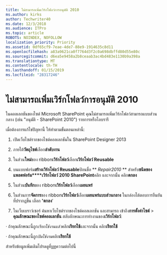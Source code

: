 ```yaml
---
title: ไม่สามารถเพิ่มเวิร์กโฟลว์การอนุมัติ 2010
ms.author: kirks
author: Techwriter40
ms.date: 12/3/2018
ms.audience: ITPro
ms.topic: article
ROBOTS: NOINDEX, NOFOLLOW
localization_priority: Priority
ms.assetid: 0df65cf9-7eae-4de7-88e9-1914635c8d11
ms.openlocfilehash: a83a9621ca0f7764d3f2c0a698dbffd80d55e80c
ms.sourcegitcommit: d6ea5e9458a2b8ceaab3ac4bd483e1130b9a398a
ms.translationtype: MT
ms.contentlocale: th-TH
ms.lasthandoff: 01/15/2019
ms.locfileid: "28317246"
---
```

# <a name="unable-to-add-2010-approval-workflow"></a>ไม่สามารถเพิ่มเวิร์กโฟลว์การอนุมัติ 2010

ในคอลเลกชันของไซต์ Microsoft SharePoint คุณไม่สามารถเพิ่มเวิร์กโฟลว์สามารถแบบส่วนกลาง (เช่น "อนุมัติ - SharePoint 2010") รายการหรือไลบรารี
  
เมื่อต้องการแก้ไขปัญหานี้ ให้ทำตามขั้นตอนเหล่านี้: 
  
1. เปิดเว็บไซต์รากของไซต์คอลเลกชันใน SharePoint Designer 2013
  
2. ภายใต้**วัตถุไซต์**เลือก**ลำดับงาน** 
  
3. ในส่วน**ใหม่**ของ ribbon**เวิร์กโฟลว์**เลือก**เวิร์กโฟลว์ Reusable** 
  
4. บนแบบฟอร์ม**สร้างเวิร์กโฟลว์ Reusable**ป้อนชื่อ ** *Repair2010* ** สำหรับ**ชนิดของแพลตฟอร์ม****เวิร์กโฟลว์ 2010 SharePoint**คลิก และจากนั้น คลิก**ตกลง** 
  
1. ในส่วน**บันทึก**ของ ribbon**เวิร์กโฟลว์**เลือก**เผยแพร่** 
  
2. ในส่วนการ**จัดการ**ของ ribbon**เวิร์กโฟลว์**เลือก**เผยแพร่แบบส่วนกลาง** ในกล่องโต้ตอบการยืนยันที่ปรากฏขึ้น เลือก **'ตกลง**' 
  
3. ในเว็บเบราว์เซอร์ ค้นหาเว็บไซต์รากของไซต์คอลเลกชัน และสามารถ เข้าถึง**การตั้งค่าไซต์** \> **คุณลักษณะของไซต์คอลเลกชัน** สลับลักษณะการทำงานของ**เวิร์กโฟลว์**: 
  
· ถ้าคุณลักษณะนี้ถูก*เรียกใช้งานแล้ว*คลิก**เรียกใช้**และจากนั้น คลิก**เรียกใช้** 
  
· ถ้าคุณลักษณะนี้ถูก*ปิดใช้งาน*คลิก**เรียกใช้** 
  
สำหรับข้อมูลเพิ่มเติมโปรดดูที่[บท](https://go.microsoft.com/fwlink/?linkid=2047770&amp;clcid=0x409)ความต่อไปนี้
  

